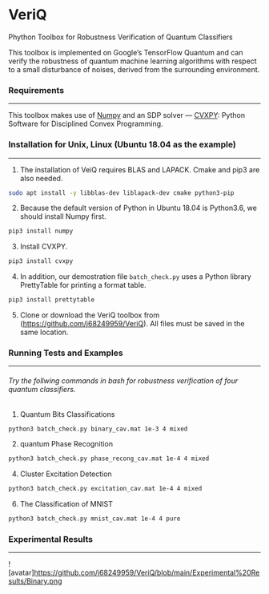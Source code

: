 VeriQ
===
Phython Toolbox for Robustness Verification of Quantum Classifiers 

This toolbox is implemented on Google’s TensorFlow Quantum and can verify the robustness of quantum machine learning algorithms with respect to a small disturbance of noises, derived from the surrounding environment.

### Requirements 
---
This toolbox makes use of [Numpy](https://numpy.org) and an SDP solver — [CVXPY](https://www.cvxpy.org/): Python Software for Disciplined Convex Programming. 

### Installation for Unix, Linux (Ubuntu 18.04 as the example)
---
1) The installation of VeiQ requires BLAS and LAPACK. Cmake and pip3 are also needed.
```sh
sudo apt install -y libblas-dev liblapack-dev cmake python3-pip
```
2) Because the default version of Python in Ubuntu 18.04 is Python3.6, we should install Numpy first.
```sh
pip3 install numpy
```
3) Install CVXPY.
```sh
pip3 install cvxpy
```
4) In addition, our demostration file `batch_check.py` uses a Python library PrettyTable for printing a format table.
```sh
pip3 install prettytable
```
5) Clone or download the VeriQ toolbox from (https://github.com/j68249959/VeriQ). All files must be saved in the same location. 

### Running Tests and Examples
---
###### Try the follwing commands in bash for robustness verification of four quantum classifiers.

1) Quantum Bits Classifications
```sh
python3 batch_check.py binary_cav.mat 1e-3 4 mixed
```
2) quantum Phase Recognition 
```sh
python3 batch_check.py phase_recong_cav.mat 1e-4 4 mixed
```
4) Cluster Excitation Detection 
```sh
python3 batch_check.py excitation_cav.mat 1e-4 4 mixed
```
6) The Classification of MNIST
```sh
python3 batch_check.py mnist_cav.mat 1e-4 4 pure
```
### Experimental Results
---
![avatar]https://github.com/j68249959/VeriQ/blob/main/Experimental%20Results/Binary.png
